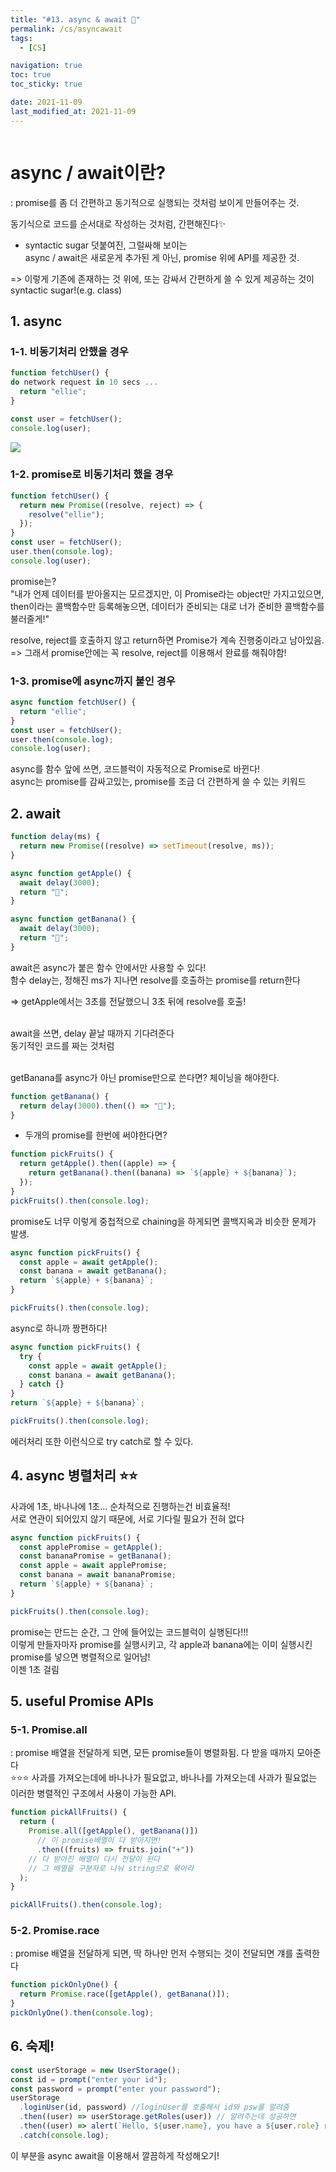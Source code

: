 ```yaml
---
title: "#13. async & await 🍭"
permalink: /cs/asyncawait
tags:
  - [CS]

navigation: true
toc: true
toc_sticky: true

date: 2021-11-09
last_modified_at: 2021-11-09
---
```


![]()

# async / await이란?

: promise를 좀 더 간편하고 동기적으로 실행되는 것처럼 보이게 만들어주는 것.<br/>

동기식으로 코드를 순서대로 작성하는 것처럼, 간편해진다✨

* syntactic sugar
덧붙여진, 그럴싸해 보이는<br/>
async / await은 새로운게 추가된 게 아닌, promise 위에 API를 제공한 것.<br/>

=> 이렇게 기존에 존재하는 것 위에, 또는 감싸서 간편하게 쓸 수 있게 제공하는 것이 syntactic sugar!(e.g. class)



## 1. async

### 1-1. 비동기처리 안했을 경우

```js
function fetchUser() {
do network request in 10 secs ...
  return "ellie";
}

const user = fetchUser();
console.log(user);
```
<img src="/assets/images/JS_async_await.jpeg" /><br/>


### 1-2. promise로 비동기처리 했을 경우

```js
function fetchUser() {
  return new Promise((resolve, reject) => {
    resolve("ellie");
  });
}
const user = fetchUser();
user.then(console.log);
console.log(user);
```
promise는?<br/>
"내가 언제 데이터를 받아올지는 모르겠지만, 이 Promise라는 object만 가지고있으면,<br/>
then이라는 콜백함수만 등록해놓으면, 데이터가 준비되는 대로 너가 준비한 콜백함수를 불러줄게!"<br/>

resolve, reject를 호출하지 않고 return하면 Promise가 계속 진행중이라고 남아있음.<br/>
=> 그래서 promise안에는 꼭 resolve, reject를 이용해서 완료를 해줘야함!<br/>

### 1-3. promise에 async까지 붙인 경우


```js
async function fetchUser() {
  return "ellie";
}
const user = fetchUser();
user.then(console.log);
console.log(user);
```
async를 함수 앞에 쓰면, 코드블럭이 자동적으로 Promise로 바뀐다!<br/>
async는 promise를 감싸고있는, promise를 조금 더 간편하게 쓸 수 있는 키워드<br/>





## 2. await

```js
function delay(ms) {
  return new Promise((resolve) => setTimeout(resolve, ms));
}

async function getApple() {
  await delay(3000);
  return "🍎";
}

async function getBanana() {
  await delay(3000);
  return "🍌";
}
```
await은 async가 붙은 함수 안에서만 사용할 수 있다!<br/>
함수 delay는, 정해진 ms가 지나면 resolve를 호출하는 promise를 return한다<br/>

=> getApple에서는 3초를 전달했으니 3초 뒤에 resolve를 호출!<br/><br/>

await을 쓰면, delay 끝날 때까지 기다려준다<br/>
동기적인 코드를 짜는 것처럼<br/><br/>

getBanana를 async가 아닌 promise만으로 쓴다면? 체이닝을 해야한다.<br/>
```js
function getBanana() {
  return delay(3000).then(() => "🍌");
}
```

* 두개의 promise를 한번에 써야한다면? <br/>

```js
function pickFruits() {
  return getApple().then((apple) => {
    return getBanana().then((banana) => `${apple} + ${banana}`);
  });
}
pickFruits().then(console.log);
```

promise도 너무 이렇게 중첩적으로 chaining을 하게되면 콜백지옥과 비슷한 문제가 발생.

```js
async function pickFruits() {
  const apple = await getApple();
  const banana = await getBanana();
  return `${apple} + ${banana}`;
}

pickFruits().then(console.log);
```

async로 하니까 짱편하다!

```js
async function pickFruits() {
  try {
    const apple = await getApple();
    const banana = await getBanana();
  } catch {}
}
return `${apple} + ${banana}`;

pickFruits().then(console.log);
```

에러처리 또한 이런식으로 try catch로 할 수 있다.

## 4. async 병렬처리 ⭐️⭐️

사과에 1초, 바나나에 1초... 순차적으로 진행하는건 비효율적!<br/>
서로 연관이 되어있지 않기 때문에, 서로 기다릴 필요가 전혀 없다<br/>

```js
async function pickFruits() {
  const applePromise = getApple();
  const bananaPromise = getBanana();
  const apple = await applePromise;
  const banana = await bananaPromise;
  return `${apple} + ${banana}`;
}

pickFruits().then(console.log);
```

promise는 만드는 순간, 그 안에 들어있는 코드블럭이 실행된다!!!<br/>
이렇게 만들자마자 promise를 실행시키고, 각 apple과 banana에는 이미 실행시킨 promise를 넣으면 병렬적으로 일어남!<br/>
이젠 1초 걸림<br/>




## 5. useful Promise APIs

### 5-1. Promise.all
: promise 배열을 전달하게 되면, 모든 promise들이 병렬화됨. 다 받을 때까지 모아준다<br/>
⭐️⭐️⭐️ 사과를 가져오는데에 바나나가 필요없고, 바나나를 가져오는데 사과가 필요없는 이러한 병렬적인 구조에서 사용이 가능한 API.<br/>

```js
function pickAllFruits() {
  return (
    Promise.all([getApple(), getBanana()])
      // 이 promise배열이 다 받아지면!
      .then((fruits) => fruits.join("+"))
    // 다 받아진 배열이 다시 전달이 된다
    // 그 배열을 구분자로 나눠 string으로 묶어라
  );
}

pickAllFruits().then(console.log);
```

### 5-2. Promise.race
: promise 배열을 전달하게 되면, 딱 하나만 먼저 수행되는 것이 전달되면 걔를 출력한다

```js
function pickOnlyOne() {
  return Promise.race([getApple(), getBanana()]);
}
pickOnlyOne().then(console.log);
```

## 6. 숙제!

```js
const userStorage = new UserStorage();
const id = prompt("enter your id");
const password = prompt("enter your password");
userStorage
  .loginUser(id, password) //loginUser를 호출헤서 id와 psw를 알려줌
  .then((user) => userStorage.getRoles(user)) // 알려주는데 성공하면
  .then((user) => alert(`Hello, ${user.name}, you have a ${user.role} role`))
  .catch(console.log);
```
이 부분을 async await을 이용해서 깔끔하게 작성해오기!
